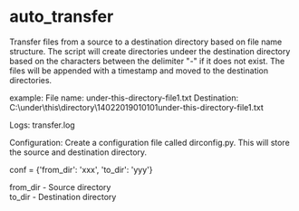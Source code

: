 # auto_transfer
Transfer files from a source to a destination directory based on file name structure. The script will create directories undeer the destination directory based on the characters between the delimiter "-" if it does not exist.  The files will be appended with a timestamp and moved to the destination directories.

example:
File name: under-this-directory-file1.txt
Destination: C:\under\this\directory\14022019010101under-this-directory-file1.txt

Logs: transfer.log

Configuration:
Create a configuration file called dirconfig.py.  This will store the source and destination directory.

conf = {'from_dir': 'xxx',
        'to_dir': 'yyy'}
        
from_dir - Source directory        
to_dir - Destination directory


